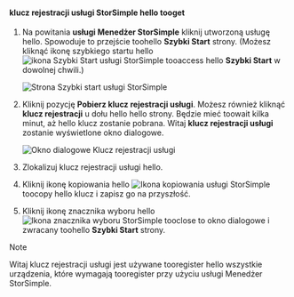 <!--author=SharS last changed: 9/17/15-->


#### <a name="tooget-hello-storsimple-service-registration-key"></a>klucz rejestracji usługi StorSimple hello tooget
1. Na powitania **usługi Menedżer StorSimple** kliknij utworzoną usługę hello. Spowoduje to przejście toohello **Szybki Start** strony. (Możesz kliknąć ikonę szybkiego startu hello ![ikona Szybki Start usługi StorSimple ](./media/storsimple-get-service-registration-key-gov/HCS_QuickStartIcon-include.png) tooaccess hello **Szybki Start** w dowolnej chwili.)
   
     ![Strona Szybki start usługi StorSimple](./media/storsimple-get-service-registration-key-gov/HCS_ServiceQuickStart-gov-include.png)
2. Kliknij pozycję **Pobierz klucz rejestracji usługi**. Możesz również kliknąć **klucz rejestracji** u dołu hello hello strony. Będzie mieć toowait kilka minut, aż hello klucz zostanie pobrana. Witaj **klucz rejestracji usługi** zostanie wyświetlone okno dialogowe.
   
     ![Okno dialogowe Klucz rejestracji usługi](./media/storsimple-get-service-registration-key-gov/HCS_ServiceRegistrationKey-gov-include.png)
3. Zlokalizuj klucz rejestracji usługi hello.
4. Kliknij ikonę kopiowania hello ![Ikona kopiowania usługi StorSimple](./media/storsimple-get-service-registration-key-gov/HCS_CopyIcon-include.png) toocopy hello klucz i zapisz go na przyszłość.
5. Kliknij ikonę znacznika wyboru hello ![Ikona znacznika wyboru StorSimple](./media/storsimple-get-service-registration-key-gov/HCS_CheckIcon-include.png) tooclose to okno dialogowe i zwracany toohello **Szybki Start** strony.

> [!NOTE]
> Witaj klucz rejestracji usługi jest używane tooregister hello wszystkie urządzenia, które wymagają tooregister przy użyciu usługi Menedżer StorSimple.
> 
> 

